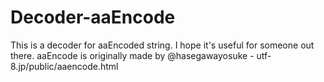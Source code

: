 Decoder-aaEncode
================


This is a decoder for aaEncoded string. I hope it's useful for someone out there.
aaEncode is originally made by @hasegawayosuke - utf-8.jp/public/aaencode.html
